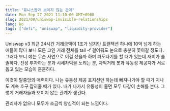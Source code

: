 ```yaml
---
title: "유니스왑과 보이지 않는 관계"
date: Mon Sep 27 2021 11:10:00 GMT+0900
slug: 2021/09/uniswap-invisible-relationships
lang: ko
tags: ["defi", "uniswap", "liquidity-provider"]
---
```


Uniswap v3 최근 24시간 거래금액이 1조가 넘지만 트랜잭션 하나에 10억 넘게 하는 애들이 많다 보니 모든 코인 거래 전체를 tail -f 걸어둬도 눈으로 충분히 쫓아갈 정도다. 그러다 보니 얘는 무슨 사연으로 이걸 샀을까 하며 파도타기를 할 때가 있는데 재미가 솔솔하다. 진성 투자하는 분과 시세차익을 노리는 분, 차익거래 봇과 유동성 제공자가 서로 돕고 있는 모습이 훈훈하다.

이것이 탈중앙의 매력이다. 나는 유동성 제공 포지션만 하는데 빠져나가야 할 때가 지나도 계속 호구 잡혀줄 때가 있다. 내가 나가서 유동성이 줄면 모두 다같이 손해를 본다. 그렇게 거래자들과 보이지 않는 관계가 생긴다.

관리자가 없으니 모두가 조금씩 양심적이 되는 느낌이다.
